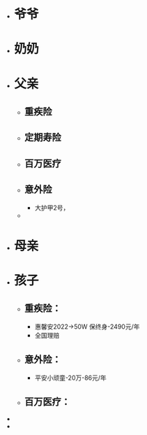 - # 爷爷
- # 奶奶
- # 父亲
	- ## 重疾险
	- ## 定期寿险
	- ## 百万医疗
	- ## 意外险
		- 大护甲2号，
	-
- # 母亲
- # 孩子
	- ## 重疾险：
		- 惠馨安2022->50W 保终身-2490元/年
		- 全国理赔
	- ## 意外险：
		- 平安小顽童-20万-86元/年
	- ## 百万医疗：
-
-